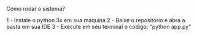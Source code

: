 Como rodar o sistema?

1 - Instale o python 3x em sua máquina
2 - Baixe o repositório e abra a pasta em sua IDE
3 - Execute em seu terminal o código: "python app.py"
